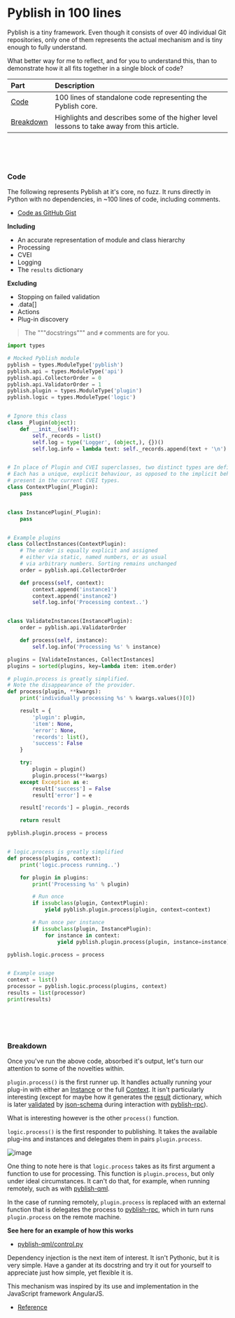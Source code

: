 # Pyblish in 100 lines

Pyblish is a tiny framework. Even though it consists of over 40 individual Git repositories, only one of them represents the actual mechanism and is tiny enough to fully understand.

What better way for me to reflect, and for you to understand this, than to demonstrate how it all fits together in a single block of code?

| **Part**                  | **Description**
|:--------------------------|:-------------
| [Code](#code)             | 100 lines of standalone code representing the Pyblish core.
| [Breakdown](#breakdown)   | Highlights and describes some of the higher level lessons to take away from this article.

<br>
<br>
<br>

### Code

The following represents Pyblish at it's core, no fuzz. It runs directly in Python with no dependencies, in ~100 lines of code, including comments.

- [Code as GitHub Gist](https://gist.github.com/mottosso/b923f5b29dfceaa6d86c)

**Including**

- An accurate representation of module and class hierarchy
- Processing
- CVEI
- Logging
- The `results` dictionary

**Excluding**

- Stopping on failed validation
- .data[]
- Actions
- Plug-in discovery

> The """docstrings""" and `#` comments are for you.

```python
import types

# Mocked Pyblish module
pyblish = types.ModuleType('pyblish')
pyblish.api = types.ModuleType('api')
pyblish.api.CollectorOrder = 0
pyblish.api.ValidatorOrder = 1
pyblish.plugin = types.ModuleType('plugin')
pyblish.logic = types.ModuleType('logic')


# Ignore this class
class _Plugin(object):
    def __init__(self):
        self._records = list()
        self.log = type('Logger', (object,), {})()
        self.log.info = lambda text: self._records.append(text + '\n')


# In place of Plugin and CVEI superclasses, two distinct types are defined.
# Each has a unique, explicit behaviour, as opposed to the implicit behavior
# present in the current CVEI types.
class ContextPlugin(_Plugin):
    pass


class InstancePlugin(_Plugin):
    pass


# Example plugins
class CollectInstances(ContextPlugin):
    # The order is equally explicit and assigned
    # either via static, named numbers, or as usual
    # via arbitrary numbers. Sorting remains unchanged
    order = pyblish.api.CollectorOrder

    def process(self, context):
        context.append('instance1')
        context.append('instance2')
        self.log.info('Processing context..')


class ValidateInstances(InstancePlugin):
    order = pyblish.api.ValidatorOrder

    def process(self, instance):
        self.log.info('Processing %s' % instance)

plugins = [ValidateInstances, CollectInstances]
plugins = sorted(plugins, key=lambda item: item.order)

# plugin.process is greatly simplified.
# Note the disappearance of the provider.
def process(plugin, **kwargs):
    print('individually processing %s' % kwargs.values()[0])

    result = {
        'plugin': plugin,
        'item': None,
        'error': None,
        'records': list(),
        'success': False
    }

    try:
        plugin = plugin()
        plugin.process(**kwargs)
    except Exception as e:
        result['success'] = False
        result['error'] = e

    result['records'] = plugin._records

    return result

pyblish.plugin.process = process


# logic.process is greatly simplified
def process(plugins, context):
    print('logic.process running..')

    for plugin in plugins:
        print('Processing %s' % plugin)

        # Run once
        if issubclass(plugin, ContextPlugin):
            yield pyblish.plugin.process(plugin, context=context)

        # Run once per instance
        if issubclass(plugin, InstancePlugin):
            for instance in context:
                yield pyblish.plugin.process(plugin, instance=instance)

pyblish.logic.process = process


# Example usage
context = list()
processor = pyblish.logic.process(plugins, context)
results = list(processor)
print(results)
```

<br>
<br>
<br>

### Breakdown

Once you've run the above code, absorbed it's output, let's turn our attention to some of the novelties within.

`plugin.process()` is the first runner up. It handles actually running your plug-in with either an [Instance][] or the full [Context][]. It isn't particularly interesting (except for maybe how it generates the [result][] dictionary, which is later [validated][1] by [json-schema][2] during interaction with [pyblish-rpc][]).

What is interesting however is the other `process()` function.

`logic.process()` is the first responder to publishing. It takes the available plug-ins and instances and delegates them in pairs `plugin.process`.

![image](https://cloud.githubusercontent.com/assets/2152766/11323548/867f318a-910c-11e5-8315-02b88322e0b4.png)

One thing to note here is that `logic.process` takes as its first argument a function to use for processing. This function is `plugin.process`, but only under ideal circumstances. It can't do that, for example, when running remotely, such as with [pyblish-qml][].

In the case of running remotely, `plugin.process` is replaced with an external function that is delegates the process to [pyblish-rpc][], which in turn runs `plugin.process` on the remote machine.

**See here for an example of how this works**

- [pyblish-qml/control.py](https://github.com/pyblish/pyblish-qml/blob/8d897c343fc7f31c868a6680a11f84dbe25a19f0/pyblish_qml/control.py#L566)

Dependency injection is the next item of interest. It isn't Pythonic, but it is very simple. Have a gander at its docstring and try it out for yourself to appreciate just how simple, yet flexible it is.

This mechanism was inspired by its use and implementation in the JavaScript framework AngularJS.

- [Reference](https://github.com/angular/angular.js/wiki/Understanding-Dependency-Injection)

[1]: https://github.com/pyblish/pyblish-rpc/tree/master/pyblish_rpc/schema
[2]: http://json-schema.org/
[result]: https://github.com/pyblish/pyblish.api/wiki/result
[Instance]: https://github.com/pyblish/pyblish.api/wiki/Instance
[Context]: https://github.com/pyblish/pyblish.api/wiki/Context
[pyblish-rpc]: https://github.com/pyblish/pyblish-rpc
[pyblish-qml]: https://github.com/pyblish/pyblish-qml